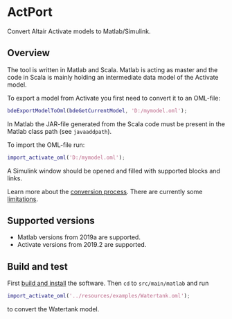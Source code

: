 # ActPort

Convert Altair Activate models to Matlab/Simulink.

## Overview

The tool is written in Matlab and Scala. Matlab
is acting as master and the code in Scala is
mainly holding an intermediate data model of the
Activate model.

To export a model from Activate you first need to
convert it to an OML-file:

```Matlab
bdeExportModelToOml(bdeGetCurrentModel, 'D:/mymodel.oml');
``` 

In Matlab the JAR-file generated from the Scala code must 
be present in the Matlab class path (see `javaaddpath`).

To import the OML-file run:

```Matlab
import_activate_oml('D:/mymodel.oml');
```

A Simulink window should be opened and filled with
supported blocks and links.

Learn more about the [conversion process](docs/conversion-process.md).
There are currently some [limitations](docs/limitations.md).

## Supported versions

* Matlab versions from 2019a are supported.
* Activate versions from 2019.2 are supported.

## Build and test

First [build and install](docs/build-and-install.md) the software.
Then `cd` to `src/main/matlab` and run

```Matlab
import_activate_oml('../resources/examples/Watertank.oml');
```

to convert the Watertank model.
